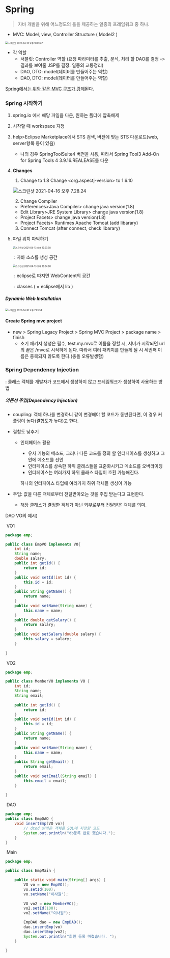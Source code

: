 # Spring

> 자바 개발을 위해 어느정도의 틀을 제공하는 일종의 프레임워크 중 하나. 

* MVC: Model, view, Controller Structure ( Model2 )

<img src="%E1%84%89%E1%85%B3%E1%84%8F%E1%85%B3%E1%84%85%E1%85%B5%E1%86%AB%E1%84%89%E1%85%A3%E1%86%BA%202021-04-13%20%E1%84%8B%E1%85%A9%E1%84%92%E1%85%AE%2010.01.47.png" alt="스크린샷 2021-04-13 오후 10.01.47" style="zoom:50%;" />

* 각 역할
  * 서블릿: Controller 역할 (요청 파라미터를 추출, 분석, 처리 할 DAO를 결정 -> 결과를 보여줄 JSP를 결정. 일종의 교통정리)
  * DAO, DTO: model(데이터를 만들어주는 역할)
  * DAO, DTO: model(데이터를 만들어주는 역할)

<u>Spring에서는 위와 같은 MVC 구조가 강제</u>된다.  





### Spring 시작하기

1. spring.io 에서 해당 파일을 다운, 원하는 폴더에 압축해제 

2. 시작할 때 workspace 지정 

3. help>Eclipse Marketplace에서 STS 검색, 버전에 맞는 STS 다운로드(web, server항목 등이 있음)

   * 나의 경우 SpringToolSuite4 버전을 사용, 따라서 Spring Tool3 Add-On for Spring Tools 4 3.9.16.REALEASE를 다운

4. **Changes**

   1) Change <java-version> to 1.8
   	Change <org.aspectj-version> to 1.6.10 

   ![스크린샷 2021-04-16 오후 7.28.24](%E1%84%89%E1%85%B3%E1%84%8F%E1%85%B3%E1%84%85%E1%85%B5%E1%86%AB%E1%84%89%E1%85%A3%E1%86%BA%202021-04-16%20%E1%84%8B%E1%85%A9%E1%84%92%E1%85%AE%207.28.24.png)

   

   

   2) Change Compiler

   * Preferences>Java Compiler> change java version(1.8)
   * Edit Library>JRE System Library> change java version(1.8)
   * Project Facets>  change java version(1.8)
   * Project Facets> Runtimes Apache Tomcat (add libarary)

   

   3) Connect Tomcat (after connect, check libarary)

    

5. 파일 위치 파악하기 

   <img src="%E1%84%89%E1%85%B3%E1%84%8F%E1%85%B3%E1%84%85%E1%85%B5%E1%86%AB%E1%84%89%E1%85%A3%E1%86%BA%202021-04-13%20%E1%84%8B%E1%85%A9%E1%84%92%E1%85%AE%2010.03.38.png" alt="스크린샷 2021-04-13 오후 10.03.38" style="zoom: 50%;" />

   ​												: 자바 소스를 생성 공간

   <img src="%E1%84%89%E1%85%B3%E1%84%8F%E1%85%B3%E1%84%85%E1%85%B5%E1%86%AB%E1%84%89%E1%85%A3%E1%86%BA%202021-04-13%20%E1%84%8B%E1%85%A9%E1%84%92%E1%85%AE%2010.04.00.png" alt="스크린샷 2021-04-13 오후 10.04.00" style="zoom:50%;" />

   ​													: eclipse로 따지면 WebContent의 공간

   ​													: classes ( = eclipse에서 lib )





##### Dynamic Web Installation

<img src="%E1%84%89%E1%85%B3%E1%84%8F%E1%85%B3%E1%84%85%E1%85%B5%E1%86%AB%E1%84%89%E1%85%A3%E1%86%BA%202021-04-16%20%E1%84%8B%E1%85%A9%E1%84%92%E1%85%AE%207.23.34.png" alt="스크린샷 2021-04-16 오후 7.23.34" style="zoom:50%;" />







#### Create Spring mvc project

* new > Spring Legacy Project > Spring MVC Project > package name > finish
  * 초기 패키지 생성은 필수, test.my.mvc로 이름을 정할 시, 서버가 시작되면 url의 끝은 /mvc로 시작하게 된다. 따라서 여러 패키지를 만들게 될 시 세번째 이름은 중복되지 않도록 한다.(충돌 오류발생함)



### Spring Dependency Injection

: 클래스 객체를 개발자가 코드에서 생성하지 않고 프레임워크가 생성하여 사용하는 방법 



##### 의존성 주입(Dependency Injection)

* coupling: 객체 하나를 변경하니 같이 변경해야 할 코드가 동반된다면, 이 경우 커플링이 높다(결합도가 높다)고 한다. 

* 결합도 낮추기

  * 인터페이스 활용

    * 유사 기능의 메소드, 그러나 다른 코드를 정의 할 인터페이스를 생성하고 그 안에 메소드를 선언
    * 인터페이스를 상속한 하위 클래스들을 표준화시키고 메소드를 오버라이딩
    * 인터페이스는 여러가지 하위 클래스 타입이 호환 가능해진다. 

    하나의 인터페이스 타입에 여러가지 하위 객체들 생성이 가능 

* 주입: 값을 다른 객체로부터 전달받아오는 것을 주입 받는다고 표현한다. 

  * 해당 클래스가 결정한 객체가 아닌 외부로부터 전달받은 객체를 의미. 

DAO VO의 예시)

​	VO1

`````java
package emp;

public class EmpVO implements VO{
	int id;
	String name;
	double salary;
	public int getId() {
		return id;
	}
	public void setId(int id) {
		this.id = id;
	}
	public String getName() {
		return name;
	}
	public void setName(String name) {
		this.name = name;
	}
	public double getSalary() {
		return salary;
	}
	public void setSalary(double salary) {
		this.salary = salary;
	}
	
}
`````

​	VO2

````java
package emp;

public class MemberVO implements VO {
	int id;
	String name;
	String email;
	
	public int getId() {
		return id;
	}
	public void setId(int id) {
		this.id = id;
	}
	public String getName() {
		return name;
	}
	public void setName(String name) {
		this.name = name;
	}
	public String getEmail() {
		return email;
	}
	public void setEmail(String email) {
		this.email = email;
	}
	
}
````

​	DAO

````java
package emp;
public class EmpDAO {
	void insertEmp(VO vo){
		// dtod 받아온 객체를 SQL에 저장할 코드
		System.out.println("db등록 완료 했습니다.");
	}
}
````

​	Main

````java
package emp;

public class EmpMain {

	public static void main(String[] args) {
		VO vo = new EmpVO();
		vo.setId(100);
		vo.setName("이사원");
		
		VO vo2 = new MemberVO();
		vo2.setId(100);
		vo2.setName("이사원");

		EmpDAO dao = new EmpDAO();
		dao.insertEmp(vo)
		dao.insertEmp(vo2); 
		System.out.println("회원 등록 마쳤습니다. ");
	}

}

````

